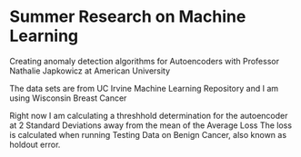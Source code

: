 # Summer Research on Machine Learning 

Creating anomaly detection algorithms for Autoencoders with Professor Nathalie Japkowicz at American University

The data sets are from UC Irvine Machine Learning Repository and I am using Wisconsin Breast Cancer

Right now I am calculating a threshhold determination for the autoencoder at 2 Standard Deviations away from the mean of the Average Loss 
The loss is calculated when running Testing Data on Benign Cancer, also known as holdout error.
